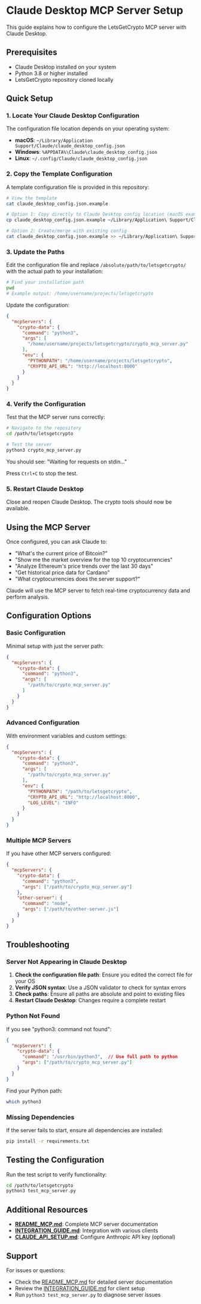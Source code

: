 # Claude Desktop MCP Server Setup

This guide explains how to configure the LetsGetCrypto MCP server with Claude Desktop.

## Prerequisites

- Claude Desktop installed on your system
- Python 3.8 or higher installed
- LetsGetCrypto repository cloned locally

## Quick Setup

### 1. Locate Your Claude Desktop Configuration

The configuration file location depends on your operating system:

- **macOS**: `~/Library/Application Support/Claude/claude_desktop_config.json`
- **Windows**: `%APPDATA%\Claude\claude_desktop_config.json`
- **Linux**: `~/.config/Claude/claude_desktop_config.json`

### 2. Copy the Template Configuration

A template configuration file is provided in this repository:

```bash
# View the template
cat claude_desktop_config.json.example

# Option 1: Copy directly to Claude Desktop config location (macOS example)
cp claude_desktop_config.json.example ~/Library/Application\ Support/Claude/claude_desktop_config.json

# Option 2: Create/merge with existing config
cat claude_desktop_config.json.example >> ~/Library/Application\ Support/Claude/claude_desktop_config.json
```

### 3. Update the Paths

Edit the configuration file and replace `/absolute/path/to/letsgetcrypto/` with the actual path to your installation:

```bash
# Find your installation path
pwd
# Example output: /home/username/projects/letsgetcrypto
```

Update the configuration:
```json
{
  "mcpServers": {
    "crypto-data": {
      "command": "python3",
      "args": [
        "/home/username/projects/letsgetcrypto/crypto_mcp_server.py"
      ],
      "env": {
        "PYTHONPATH": "/home/username/projects/letsgetcrypto",
        "CRYPTO_API_URL": "http://localhost:8000"
      }
    }
  }
}
```

### 4. Verify the Configuration

Test that the MCP server runs correctly:

```bash
# Navigate to the repository
cd /path/to/letsgetcrypto

# Test the server
python3 crypto_mcp_server.py
```

You should see: "Waiting for requests on stdin..."

Press `Ctrl+C` to stop the test.

### 5. Restart Claude Desktop

Close and reopen Claude Desktop. The crypto tools should now be available.

## Using the MCP Server

Once configured, you can ask Claude to:

- "What's the current price of Bitcoin?"
- "Show me the market overview for the top 10 cryptocurrencies"
- "Analyze Ethereum's price trends over the last 30 days"
- "Get historical price data for Cardano"
- "What cryptocurrencies does the server support?"

Claude will use the MCP server to fetch real-time cryptocurrency data and perform analysis.

## Configuration Options

### Basic Configuration

Minimal setup with just the server path:

```json
{
  "mcpServers": {
    "crypto-data": {
      "command": "python3",
      "args": [
        "/path/to/crypto_mcp_server.py"
      ]
    }
  }
}
```

### Advanced Configuration

With environment variables and custom settings:

```json
{
  "mcpServers": {
    "crypto-data": {
      "command": "python3",
      "args": [
        "/path/to/crypto_mcp_server.py"
      ],
      "env": {
        "PYTHONPATH": "/path/to/letsgetcrypto",
        "CRYPTO_API_URL": "http://localhost:8000",
        "LOG_LEVEL": "INFO"
      }
    }
  }
}
```

### Multiple MCP Servers

If you have other MCP servers configured:

```json
{
  "mcpServers": {
    "crypto-data": {
      "command": "python3",
      "args": ["/path/to/crypto_mcp_server.py"]
    },
    "other-server": {
      "command": "node",
      "args": ["/path/to/other-server.js"]
    }
  }
}
```

## Troubleshooting

### Server Not Appearing in Claude Desktop

1. **Check the configuration file path**: Ensure you edited the correct file for your OS
2. **Verify JSON syntax**: Use a JSON validator to check for syntax errors
3. **Check paths**: Ensure all paths are absolute and point to existing files
4. **Restart Claude Desktop**: Changes require a complete restart

### Python Not Found

If you see "python3: command not found":

```json
{
  "mcpServers": {
    "crypto-data": {
      "command": "/usr/bin/python3",  // Use full path to python
      "args": ["/path/to/crypto_mcp_server.py"]
    }
  }
}
```

Find your Python path:
```bash
which python3
```

### Missing Dependencies

If the server fails to start, ensure all dependencies are installed:

```bash
pip install -r requirements.txt
```

## Testing the Configuration

Run the test script to verify functionality:

```bash
cd /path/to/letsgetcrypto
python3 test_mcp_server.py
```

## Additional Resources

- **[README_MCP.md](README_MCP.md)**: Complete MCP server documentation
- **[INTEGRATION_GUIDE.md](INTEGRATION_GUIDE.md)**: Integration with various clients
- **[CLAUDE_API_SETUP.md](CLAUDE_API_SETUP.md)**: Configure Anthropic API key (optional)

## Support

For issues or questions:
- Check the [README_MCP.md](README_MCP.md) for detailed server documentation
- Review the [INTEGRATION_GUIDE.md](INTEGRATION_GUIDE.md) for client setup
- Run `python3 test_mcp_server.py` to diagnose server issues
